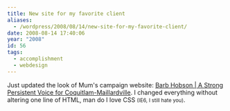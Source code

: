 ```yaml
---
title: New site for my favorite client
aliases:
  - /wordpress/2008/08/14/new-site-for-my-favorite-client/
date: 2008-08-14 17:40:06
year: "2008"
id: 56
tags:
  - accomplishment
  - webdesign
---
```


Just updated the look of Mum's campaign website: [Barb Hobson | A Strong Persistent Voice for Coquitlam-Maillardville](http://barbhobson.ca).  I changed everything without altering one line of HTML, man do I love CSS <small>(IE6, I still hate you)</small>.
